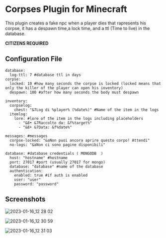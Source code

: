 # Corpses Plugin for Minecraft

This plugin creates a fake npc when a player dies that rapresents his corpse, it has a despawn time,a lock time, and a ttl (Time to live) in the database.

**CITIZENS REQUIRED**

## Configuration File

```
database:
  log-ttl: 7 #database ttl in days
corpse:
  locked: 10 #how many seconds the corpse is locked (locked means that only the killer of the player can open his inventory)
  despawn: 100 #after how many seconds the body must despawn

inventory:
  corpselog:
    chest: "&7Log di %player% (%date%)" #Name of the item in the logs
  itemlog:
    lore: #lore of the item in the logs including placeholders
      - "&8• &7Raccolto da: &f%target%" 
      - "&8• &7Data: &f%date%"

messages: #messages
  corpse-locked: "&aNon puoi ancora aprire questo corpo! Attendi"
  no-logs: "&aNon ci sono pagine disponibili"
  
database: #database credentials ( MONGODB  )
  host: "hostname" #hostname
  port: 27017 #port (usually 27017 for mongo)
  database: "database" #name of the database
  authentication:
    enabled: true #if auth is enabled
    user: "user"
    password: "password"

```


## Screenshots

![2023-01-16_12 28 02](https://user-images.githubusercontent.com/39953274/212672550-715edd5c-c4c9-42f0-a648-98a284be342a.png)

![2023-01-16_12 30 59](https://user-images.githubusercontent.com/39953274/212672588-29161ccd-bf39-4a2f-b527-ef015eb1b794.png)

![2023-01-16_12 31 03](https://user-images.githubusercontent.com/39953274/212672599-833bc5b5-9d84-4ca6-9561-19ecad0bd2de.png)

